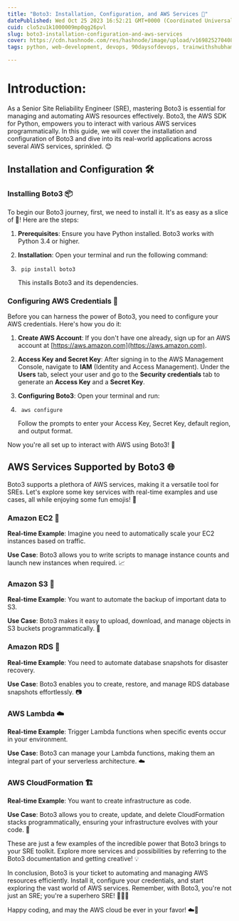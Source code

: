 ```yaml
---
title: "Boto3: Installation, Configuration, and AWS Services 🚀"
datePublished: Wed Oct 25 2023 16:52:21 GMT+0000 (Coordinated Universal Time)
cuid: clo5zu1k1000009mp0qg26pvl
slug: boto3-installation-configuration-and-aws-services
cover: https://cdn.hashnode.com/res/hashnode/image/upload/v1698252704081/a9aeca97-ee6e-4ce3-89eb-2e35a39af1bf.gif
tags: python, web-development, devops, 90daysofdevops, trainwithshubham

---
```


# Introduction:

As a Senior Site Reliability Engineer (SRE), mastering Boto3 is essential for managing and automating AWS resources effectively. Boto3, the AWS SDK for Python, empowers you to interact with various AWS services programmatically. In this guide, we will cover the installation and configuration of Boto3 and dive into its real-world applications across several AWS services, sprinkled. 😊

## Installation and Configuration 🛠️

### Installing Boto3 📦

To begin our Boto3 journey, first, we need to install it. It's as easy as a slice of 🍰! Here are the steps:

1. **Prerequisites**: Ensure you have Python installed. Boto3 works with Python 3.4 or higher.
    
2. **Installation**: Open your terminal and run the following command:
    

1. ```plaintext
    pip install boto3
    ```
    
    This installs Boto3 and its dependencies.
    

### Configuring AWS Credentials 🔐

Before you can harness the power of Boto3, you need to configure your AWS credentials. Here's how you do it:

1. **Create AWS Account**: If you don't have one already, sign up for an AWS account at [https://aws.amazon.com](https://aws.amazon.com).
    
2. **Access Key and Secret Key**: After signing in to the AWS Management Console, navigate to **IAM** (Identity and Access Management). Under the **Users** tab, select your user and go to the **Security credentials** tab to generate an **Access Key** and a **Secret Key**.
    
3. **Configuring Boto3**: Open your terminal and run:
    

1. ```plaintext
    aws configure
    ```
    
    Follow the prompts to enter your Access Key, Secret Key, default region, and output format.
    

Now you're all set up to interact with AWS using Boto3! 🙌

## AWS Services Supported by Boto3 🌐

Boto3 supports a plethora of AWS services, making it a versatile tool for SREs. Let's explore some key services with real-time examples and use cases, all while enjoying some fun emojis! 🎉

### Amazon EC2 🚀

**Real-time Example**: Imagine you need to automatically scale your EC2 instances based on traffic.

**Use Case**: Boto3 allows you to write scripts to manage instance counts and launch new instances when required. 📈

### Amazon S3 📂

**Real-time Example**: You want to automate the backup of important data to S3.

**Use Case**: Boto3 makes it easy to upload, download, and manage objects in S3 buckets programmatically. 🔄

### Amazon RDS 🐘

**Real-time Example**: You need to automate database snapshots for disaster recovery.

**Use Case**: Boto3 enables you to create, restore, and manage RDS database snapshots effortlessly. 📷

### AWS Lambda ☁️

**Real-time Example**: Trigger Lambda functions when specific events occur in your environment.

**Use Case**: Boto3 can manage your Lambda functions, making them an integral part of your serverless architecture. ☁️

### AWS CloudFormation 🏗️

**Real-time Example**: You want to create infrastructure as code.

**Use Case**: Boto3 allows you to create, update, and delete CloudFormation stacks programmatically, ensuring your infrastructure evolves with your code. 🔄

These are just a few examples of the incredible power that Boto3 brings to your SRE toolkit. Explore more services and possibilities by referring to the Boto3 documentation and getting creative! 💡

In conclusion, Boto3 is your ticket to automating and managing AWS resources efficiently. Install it, configure your credentials, and start exploring the vast world of AWS services. Remember, with Boto3, you're not just an SRE; you're a superhero SRE! 💪🦸‍♂️

Happy coding, and may the AWS cloud be ever in your favor! ☁️🚀